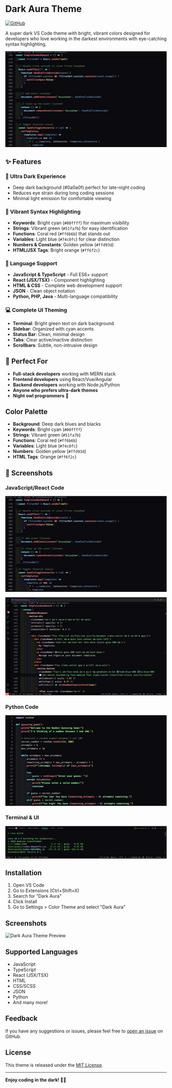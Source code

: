 # Dark Aura Theme

[![GitHub](https://img.shields.io/badge/GitHub-Repository-181717?style=for-the-badge&logo=github&logoColor=white)](https://github.com/furqanistic/darkaura)

A super dark VS Code theme with bright, vibrant colors designed for developers who love working in the darkest environments with eye-catching syntax highlighting.

![Dark Aura Theme Preview](Example2.webp)

## ✨ Features

### 🌙 **Ultra Dark Experience**

- Deep dark background (#0a0a0f) perfect for late-night coding
- Reduces eye strain during long coding sessions
- Minimal light emission for comfortable viewing

### 🎨 **Vibrant Syntax Highlighting**

- **Keywords**: Bright cyan (`#00ffff`) for maximum visibility
- **Strings**: Vibrant green (`#51fa7b`) for easy identification
- **Functions**: Coral red (`#ff6b6b`) that stands out
- **Variables**: Light blue (`#74c0fc`) for clear distinction
- **Numbers & Constants**: Golden yellow (`#ffd93d`)
- **HTML/JSX Tags**: Bright orange (`#ff6f2c`)

### 🚀 **Language Support**

- **JavaScript & TypeScript** - Full ES6+ support
- **React (JSX/TSX)** - Component highlighting
- **HTML & CSS** - Complete web development support
- **JSON** - Clean object notation
- **Python, PHP, Java** - Multi-language compatibility

### 💻 **Complete UI Theming**

- **Terminal**: Bright green text on dark background
- **Sidebar**: Organized with cyan accents
- **Status Bar**: Clean, minimal design
- **Tabs**: Clear active/inactive distinction
- **Scrollbars**: Subtle, non-intrusive design

## 🎯 Perfect For

- **Full-stack developers** working with MERN stack
- **Frontend developers** using React/Vue/Angular
- **Backend developers** working with Node.js/Python
- **Anyone who prefers ultra-dark themes**
- **Night owl programmers** 🦉

## Color Palette

- **Background**: Deep dark blues and blacks
- **Keywords**: Bright cyan (`#00ffff`)
- **Strings**: Vibrant green (`#51fa7b`)
- **Functions**: Coral red (`#ff6b6b`)
- **Variables**: Light blue (`#74c0fc`)
- **Numbers**: Golden yellow (`#ffd93d`)
- **HTML Tags**: Orange (`#ff6f2c`)

## 📸 Screenshots

### JavaScript/React Code

![JavaScript Preview](Example2.webp)

![JavaScript Preview](Example3.webp)

### Python Code

![Python Preview](Example1.webp)

### Terminal & UI

![Terminal Preview](Example4.webp)

## Installation

1. Open VS Code
2. Go to Extensions (Ctrl+Shift+X)
3. Search for "Dark Aura"
4. Click Install
5. Go to Settings > Color Theme and select "Dark Aura"

## Screenshots

![Dark Aura Theme Preview](https://via.placeholder.com/800x400/0a0a0f/00ffff?text=Dark+Aura+Theme+Preview)

## Supported Languages

- JavaScript
- TypeScript
- React (JSX/TSX)
- HTML
- CSS/SCSS
- JSON
- Python
- And many more!

## Feedback

If you have any suggestions or issues, please feel free to [open an issue](https://github.com/furqanistic/darkaura/issues) on GitHub.

## License

This theme is released under the [MIT License](LICENSE).

---

**Enjoy coding in the dark! 🌙✨**
